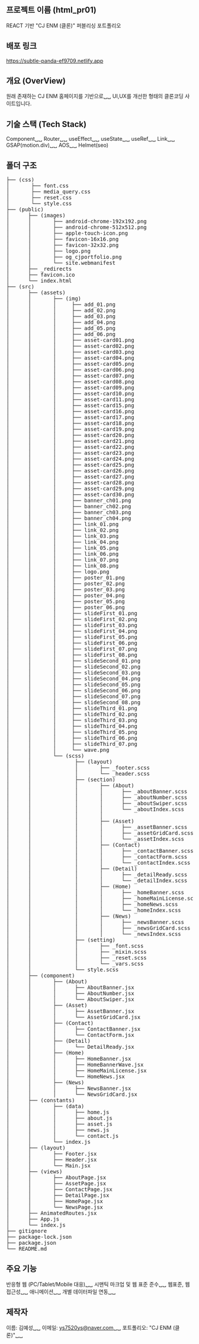 ## 프로젝트 이름 (html_pr01)
REACT 기반 "CJ ENM (클론)" 퍼블리싱 포트폴리오

## 배포 링크
<https://subtle-panda-ef9709.netlify.app>

## 개요 (OverView)
원래 존재하는 CJ ENM 홈페이지를 기반으로␣␣
UI,UX를 개선한 형태의 클론코딩 사이트입니다.

## 기술 스택 (Tech Stack)
Component␣␣
Router␣␣
useEffect␣␣
useState␣␣
useRef␣␣
Link␣␣
GSAP(motion.div)␣␣
AOS␣␣
Helmet(seo)

## 폴더 구조
<pre>
├── (css)
│       ├── font.css
│       ├── media_query.css
│       ├── reset.css
│       └── style.css
├── (public)
│      ├── (images)
│      │       ├── android-chrome-192x192.png
│      │       ├── android-chrome-512x512.png
│      │       ├── apple-touch-icon.png
│      │       ├── favicon-16x16.png
│      │       ├── favicon-32x32.png
│      │       ├── logo.png
│      │       ├── og_cjportfolio.png
│      │       └── site.webmanifest        
│      ├── _redirects
│      ├── favicon.ico
│      └── index.html    
├── (src)
│      ├── (assets)
│      │       ├── (img)
│      │       │     ├── add_01.png
│      │       │     ├── add_02.png
│      │       │     ├── add_03.png
│      │       │     ├── add_04.png
│      │       │     ├── add_05.png
│      │       │     ├── add_06.png
│      │       │     ├── asset-card01.png
│      │       │     ├── asset-card02.png
│      │       │     ├── asset-card03.png
│      │       │     ├── asset-card04.png
│      │       │     ├── asset-card05.png
│      │       │     ├── asset-card06.png
│      │       │     ├── asset-card07.png
│      │       │     ├── asset-card08.png
│      │       │     ├── asset-card09.png
│      │       │     ├── asset-card10.png
│      │       │     ├── asset-card11.png
│      │       │     ├── asset-card15.png
│      │       │     ├── asset-card16.png
│      │       │     ├── asset-card17.png
│      │       │     ├── asset-card18.png
│      │       │     ├── asset-card19.png
│      │       │     ├── asset-card20.png
│      │       │     ├── asset-card21.png
│      │       │     ├── asset-card22.png
│      │       │     ├── asset-card23.png
│      │       │     ├── asset-card24.png
│      │       │     ├── asset-card25.png
│      │       │     ├── asset-card26.png
│      │       │     ├── asset-card27.png
│      │       │     ├── asset-card28.png
│      │       │     ├── asset-card29.png
│      │       │     ├── asset-card30.png
│      │       │     ├── banner_ch01.png
│      │       │     ├── banner_ch02.png
│      │       │     ├── banner_ch03.png
│      │       │     ├── banner_ch04.png
│      │       │     ├── link_01.png
│      │       │     ├── link_02.png
│      │       │     ├── link_03.png
│      │       │     ├── link_04.png
│      │       │     ├── link_05.png
│      │       │     ├── link_06.png
│      │       │     ├── link_07.png
│      │       │     ├── link_08.png
│      │       │     ├── logo.png
│      │       │     ├── poster_01.png
│      │       │     ├── poster_02.png
│      │       │     ├── poster_03.png
│      │       │     ├── poster_04.png
│      │       │     ├── poster_05.png
│      │       │     ├── poster_06.png
│      │       │     ├── slideFirst_01.png
│      │       │     ├── slideFirst_02.png
│      │       │     ├── slideFirst_03.png
│      │       │     ├── slideFirst_04.png
│      │       │     ├── slideFirst_05.png
│      │       │     ├── slideFirst_06.png
│      │       │     ├── slideFirst_07.png
│      │       │     ├── slideFirst_08.png
│      │       │     ├── slideSecond_01.png
│      │       │     ├── slideSecond_02.png
│      │       │     ├── slideSecond_03.png
│      │       │     ├── slideSecond_04.png
│      │       │     ├── slideSecond_05.png
│      │       │     ├── slideSecond_06.png
│      │       │     ├── slideSecond_07.png
│      │       │     ├── slideSecond_08.png
│      │       │     ├── slideThird_01.png
│      │       │     ├── slideThird_02.png
│      │       │     ├── slideThird_03.png
│      │       │     ├── slideThird_04.png
│      │       │     ├── slideThird_05.png
│      │       │     ├── slideThird_06.png
│      │       │     ├── slideThird_07.png
│      │       │     └── wave.png
│      │       └── (scss)
│      │              ├── (layout)
│      │              │       ├── _footer.scss 
│      │              │       └── _header.scss
│      │              ├── (section)
│      │              │       ├── (About)
│      │              │       │      ├── _aboutBanner.scss
│      │              │       │      ├── _aboutNumber.scss
│      │              │       │      ├── _aboutSwiper.scss
│      │              │       │      └── _aboutIndex.scss
│      │              │       │
│      │              │       ├── (Asset)
│      │              │       │      ├── _assetBanner.scss
│      │              │       │      ├── _assetGridCard.scss
│      │              │       │      └── _assetIndex.scss
│      │              │       ├── (Contact)
│      │              │       │      ├── _contactBanner.scss
│      │              │       │      ├── _contactForm.scss
│      │              │       │      └── _contactIndex.scss
│      │              │       ├── (Detail)
│      │              │       │      ├── _detailReady.scss
│      │              │       │      └── _detailIndex.scss                         
│      │              │       ├── (Home)
│      │              │       │      ├── _homeBanner.scss
│      │              │       │      ├── _homeMainLicense.scss
│      │              │       │      ├── _homeNews.scss
│      │              │       │      └── _homeIndex.scss
│      │              │       ├── (News)
│      │              │       │      ├── _newsBanner.scss
│      │              │       │      ├── _newsGridCard.scss
│      │              │       │      └── _newsIndex.scss
│      │              ├── (setting)
│      │              │       ├── _font.scss
│      │              │       ├── _mixin.scss
│      │              │       ├── _reset.scss
│      │              │       └── _vars.scss
│      │              └── style.scss
│      ├── (component)
│      │       ├── (About)
│      │       │      ├── AboutBanner.jsx
│      │       │      ├── AboutNumber.jsx
│      │       │      └── AboutSwiper.jsx
│      │       ├── (Asset)
│      │       │      ├── AssetBanner.jsx
│      │       │      └── AssetGridCard.jsx
│      │       ├── (Contact)
│      │       │      ├── ContactBanner.jsx
│      │       │      └── ContactForm.jsx
│      │       ├── (Detail)
│      │       │      └── DetailReady.jsx
│      │       ├── (Home)
│      │       │      ├── HomeBanner.jsx
│      │       │      ├── HomeBannerWave.jsx
│      │       │      ├── HomeMainLicense.jsx
│      │       │      └── HomeNews.jsx
│      │       ├── (News)
│      │       │      ├── NewsBanner.jsx
│      │       │      └── NewsGridCard.jsx
│      ├── (constants)
│      │       ├── (data)
│      │       │      ├── home.js
│      │       │      ├── about.js
│      │       │      ├── asset.js
│      │       │      ├── news.js
│      │       │      └── contact.js
│      │       └── index.js
│      ├── (layout)
│      │       ├── Footer.jsx
│      │       ├── Header.jsx
│      │       └── Main.jsx
│      ├── (views)
│      │       ├── AboutPage.jsx
│      │       ├── AssetPage.jsx
│      │       ├── ContactPage.jsx
│      │       ├── DetailPage.jsx
│      │       ├── HomePage.jsx
│      │       └── NewsPage.jsx
│      ├── AnimatedRoutes.jsx
│      ├── App.js
│      └── index.js
├── gitignore
├── package-lock.json
├── package.json
└── README.md
</pre>

## 주요 기능
반응형 웹 (PC/Tablet/Mobile 대응)␣␣
시맨틱 마크업 및 웹 표준 준수␣␣
웹표준, 웹접근성␣␣
애니메이션␣␣
개별 데이터파일 연동␣␣

## 제작자
이름: 김예성␣␣
이메일: ys7520ys@naver.com␣␣
포트폴리오: "CJ ENM (클론)"␣␣
